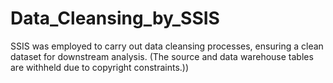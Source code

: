 # Data_Cleansing_by_SSIS
SSIS was employed to carry out data cleansing processes, ensuring a clean dataset for downstream analysis. (The source and data warehouse tables are withheld due to copyright constraints.))
